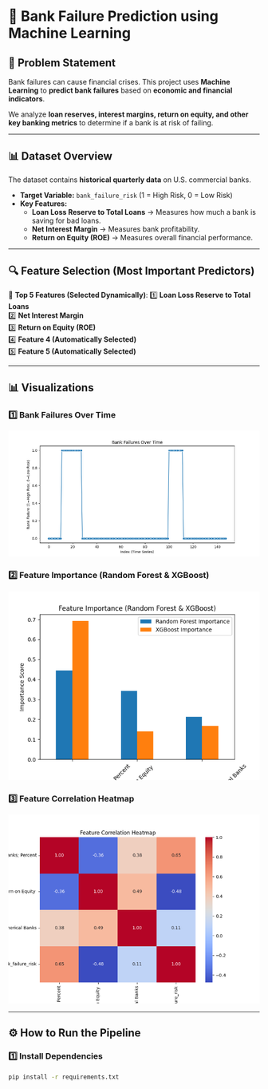 # 🏦 Bank Failure Prediction using Machine Learning

## 📌 Problem Statement
Bank failures can cause financial crises. This project uses **Machine Learning** to **predict bank failures** based on **economic and financial indicators**.

We analyze **loan reserves, interest margins, return on equity, and other key banking metrics** to determine if a bank is at risk of failing.

---

## 📊 Dataset Overview
The dataset contains **historical quarterly data** on U.S. commercial banks.  
- **Target Variable:** `bank_failure_risk` (1 = High Risk, 0 = Low Risk)
- **Key Features:**
  - **Loan Loss Reserve to Total Loans** → Measures how much a bank is saving for bad loans.
  - **Net Interest Margin** → Measures bank profitability.
  - **Return on Equity (ROE)** → Measures overall financial performance.

---

## 🔍 Feature Selection (Most Important Predictors)
📌 **Top 5 Features (Selected Dynamically)**:
1️⃣ **Loan Loss Reserve to Total Loans**  
2️⃣ **Net Interest Margin**  
3️⃣ **Return on Equity (ROE)**  
4️⃣ **Feature 4 (Automatically Selected)**  
5️⃣ **Feature 5 (Automatically Selected)**  

---

## 📊 Visualizations
### **1️⃣ Bank Failures Over Time**
![Bank Failures Over Time](reports/bank_failures_over_time.png)

### **2️⃣ Feature Importance (Random Forest & XGBoost)**
![Feature Importance](reports/feature_importance.png)

### **3️⃣ Feature Correlation Heatmap**
![Feature Correlation Heatmap](reports/feature_correlation_heatmap.png)

---

## ⚙️ How to Run the Pipeline

### 1️⃣ **Install Dependencies**
```bash
pip install -r requirements.txt